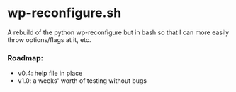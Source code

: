 wp-reconfigure.sh
=================
A rebuild of the python wp-reconfigure but in bash so that I can more easily throw options/flags at it, etc. 


### Roadmap:
- v0.4: help file in place
- v1.0: a weeks' worth of testing without bugs 

